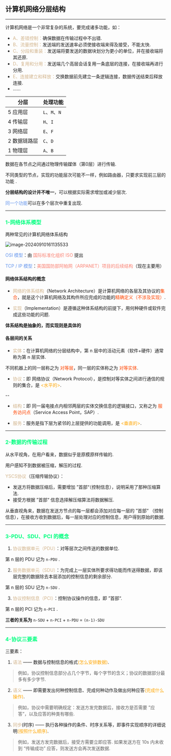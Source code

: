## 计算机网络分层结构

---

计算机网络是一个非常复杂的系统，要完成诸多功能，如：

- <font color='tan'>A、差错控制：</font>确保数据在传输过程中不出错.
- <font color='tan'>B、流量控制：</font>发送端的发送速率必须使接收端来得及接受，不能太快.
- <font color='tan'>C、分段和重装：</font>发送端将要发送的数据块划分为更小的单位，并在接收端将其还原.
- <font color='tan'>D、复用和分用：</font>发送端几个高层会话复用一条底层的连接，在接收端再进行分用.
- <font color='tan'>E、连接建立和释放：</font>交换数据前先建立一条逻辑连接，数据传送结束后释放连接.
- ......

| 分层         | 处理功能      |
| ------------ | ------------- |
| 5 应用层     | `L`、`M`、`N` |
| 4 传输层     | `H`、`I`      |
| 3 网络层     | `E`、`F`      |
| 2 数据链路层 | `C`、`D`      |
| 1 物理层     | `A`、`B`      |

数据在各节点之间通过物理传输媒体（第0层）进行传输.

不同类型的节点，实现的功能层次可能不一样，例如路由器，只要求实现前三层的功能 .

**分层结构的设计并不唯一**，可以根据实际需求增加或减少层次.

<font color='cornflowerblue'>同一个功能</font>可以在多个层次中重复出现.

---

### <font color='springgreen'>1-网络体系模型</font>

两种常见的计算机网络体系结构

![image-20240910161135533](D:\408\计算机网络\【计算机网络】图像\image-20240910161135533.png)

<font color='cornflowerblue'>OSI 模型</font>：由 <font color='salmon'>国际标准化组织 ISO </font>提出

<font color='cornflowerblue'>TCP / IP 模型</font>：<font color='salmon'>美国国防部阿帕网（ARPANET）项目的后续结构</font>（现在主要用）

#### 网络体系结构的概念

- <font color='tan'>网络的体系结构</font>（Network Architecture）是计算机网络的各层及其协议的<font color='orangered'>集合</font>，就是这个计算机网络及其构件所应完成的功能的<font color='orangered'>精确定义（不涉及实现）</font>.



- <font color='tan'>实现</font>（Implementation）是遵循这种体系结构的前提下，用何种硬件或软件完成这些功能的问题.

**体系结构是抽象的，而实现则是具体的**



#### 各层间的关系

- <font color='tan'>实体</font>：在计算机网络的分层结构中，第 n 层中的活动元素（软件+硬件）通常称为第 n 层实体.

不同机器上的同一层称之为 <font color='orangered'>对等层</font>，同一层的实体称之为 <font color='orangered'>对等实体</font>.



- <font color='tan'>协议</font>：即 网络协议（Network Protocol），是控制对等实体之间进行通信的规则的集合，是 <font color='orange'><水平的></font>.

--

- <font color='tan'>结构</font>：即 同一届电接点内相邻两层的实体交换信息的逻辑接口，又称之为 <font color='orangered'>服务访问点</font>（Service Access Point，SAP）.



- <font color='tan'>服务</font>：服务是指下层为紧邻的上层提供的功能调用，是 <font color='orange'><垂直的></font>.

---

### <font color='springgreen'>2-数据的传输过程</font>

从水平视角，在用户看来，数据似乎是原模原样传输的.

用户感知不到数据被压缩，解压的过程.

<font color='tan'>YSCS协议</font>（压缩传输协议）：

- 发送方将数据压缩后，需要增加 ”首部“（控制信息），说明采用了那种压缩算法.
- 接受方根据 ”首部“ 信息选择解压缩算法将数据解压.



从垂直视角来，数据在发送方节点的每一层都会添加对应每一层的 ”首部“ （控制信息），在接收方收到数据后，每一层处理对应的控制信息，用户得到原始的数据.

---

### <font color='springgreen'>3-PDU、SDU、PCI 的概念</font>

1. <font color='tan'>协议数据单元（PDU）</font>：对等层次之间传送的数据单位. 

第 n 层的 PDU 记为 `n-PDU` .



2. <font color='tan'>服务数据单元（SDU）</font>：为完成上一层实体所要求得功能而传送得数据，即该层完整的数据除去本层添加的控制信息的剩余部分. 

第 n 层的 SDU 记为 `n-SDU` .



3. <font color='tan'>协议控制信息（PCI）</font>：控制协议操作的信息，即 ”首部“. 

第 n 层的 PCI 记为 `n-PCI` .

**三者的关系为** `n-SDU` + `n-PCI` + `n-PDU` = `(n-1)-SDU`

---

### <font color='springgreen'>4-协议三要素</font>

三要素：

1. <font color='tan'>语法</font> —— 数据与控制信息的格式<font color='orange'>(怎么安排数据)</font>. 

> 例如，协议控制信息部分占几个字节，每个字节的含义；协议的数据部分最多有多少字节.

2. <font color='tan'>语义</font> —— 即需要发出何种控制信息、完成何种动作及做出何种应答<font color='orange'>(完成什么操作)</font>. 

> 例如，协议中需要明确规定：发送方发完数据后，接收方是否需要 ”应答”，以及应答的种类有哪些.

3. <font color='tan'>同步</font>(时序) —— 执行各种操作的条件、时序关系等，即事件实现顺序的详细说明<font color='orange'>(按照什么顺序)</font>.

> 例如，发送方发完数据后，接受方需要立即应答. 如果发送方在 10s 内未收到 “传输成功” 应答，则发送方会再次发送数据.
